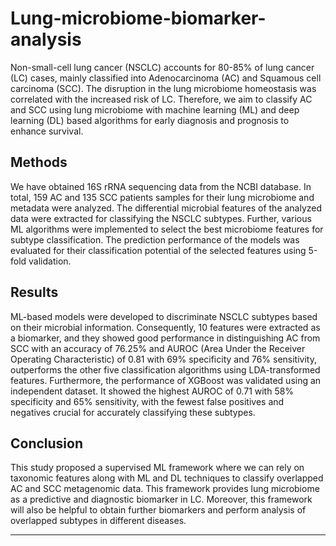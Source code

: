 # Lung-microbiome-biomarker-analysis
Non-small-cell lung cancer (NSCLC) accounts for 80-85% of lung cancer (LC) cases, mainly classified into Adenocarcinoma (AC) and Squamous cell carcinoma (SCC). 
The disruption in the lung microbiome homeostasis was correlated with the increased risk of LC. 
Therefore, we aim to classify AC and SCC using lung microbiome with machine learning (ML) and deep learning (DL) based algorithms for early diagnosis and prognosis to enhance survival. 

## Methods
We have obtained 16S rRNA sequencing data from the NCBI database. In total, 159 AC and 135 SCC patients samples for their lung microbiome and metadata were analyzed. 
The differential microbial features of the analyzed data were extracted for classifying the NSCLC subtypes. Further, various ML algorithms were implemented to select the best microbiome features for subtype classification. 
The prediction performance of the models was evaluated for their classification potential of the selected features using 5-fold validation.

## Results
ML-based models were developed to discriminate NSCLC subtypes based on their microbial information.
Consequently, 10 features were extracted as a biomarker, and they showed good performance in distinguishing AC from SCC with an accuracy of 76.25% and AUROC (Area Under the Receiver Operating Characteristic) of 0.81 with 69% specificity and 76% sensitivity, outperforms the other five classification algorithms using LDA-transformed features. Furthermore, the performance of XGBoost was validated using an independent dataset. It showed the highest AUROC of 0.71 with 58% specificity and 65% sensitivity, with the fewest false positives and negatives crucial for accurately classifying these subtypes. 

## Conclusion
This study proposed a supervised ML framework where we can rely on taxonomic features along with ML and DL techniques to classify overlapped AC and SCC metagenomic data. 
This framework provides lung microbiome as a predictive and diagnostic biomarker in LC. Moreover, this framework will also be helpful to obtain further biomarkers and perform analysis of overlapped subtypes in different diseases.
 
*************************************************************************************************************************************************************

